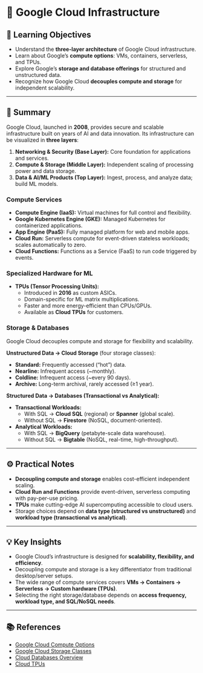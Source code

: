 # 📘 Google Cloud Infrastructure  

## 🎯 Learning Objectives  
- Understand the **three-layer architecture** of Google Cloud infrastructure.  
- Learn about Google’s **compute options**: VMs, containers, serverless, and TPUs.  
- Explore Google’s **storage and database offerings** for structured and unstructured data.  
- Recognize how Google Cloud **decouples compute and storage** for independent scalability.  

---

## 📝 Summary  

Google Cloud, launched in **2008**, provides secure and scalable infrastructure built on years of AI and data innovation. Its infrastructure can be visualized in **three layers**:  

1. **Networking & Security (Base Layer):** Core foundation for applications and services.  
2. **Compute & Storage (Middle Layer):** Independent scaling of processing power and data storage.  
3. **Data & AI/ML Products (Top Layer):** Ingest, process, and analyze data; build ML models.  

### Compute Services  
- **Compute Engine (IaaS):** Virtual machines for full control and flexibility.  
- **Google Kubernetes Engine (GKE):** Managed Kubernetes for containerized applications.  
- **App Engine (PaaS):** Fully managed platform for web and mobile apps.  
- **Cloud Run:** Serverless compute for event-driven stateless workloads; scales automatically to zero.  
- **Cloud Functions:** Functions as a Service (FaaS) to run code triggered by events.  

### Specialized Hardware for ML  
- **TPUs (Tensor Processing Units):**  
  - Introduced in **2016** as custom ASICs.  
  - Domain-specific for ML matrix multiplications.  
  - Faster and more energy-efficient than CPUs/GPUs.  
  - Available as **Cloud TPUs** for customers.  

### Storage & Databases  
Google Cloud decouples compute and storage for flexibility and scalability.  

**Unstructured Data → Cloud Storage** (four storage classes):  
- **Standard:** Frequently accessed (“hot”) data.  
- **Nearline:** Infrequent access (~monthly).  
- **Coldline:** Infrequent access (~every 90 days).  
- **Archive:** Long-term archival, rarely accessed (≥1 year).  

**Structured Data → Databases (Transactional vs Analytical):**  
- **Transactional Workloads:**  
  - With SQL → **Cloud SQL** (regional) or **Spanner** (global scale).  
  - Without SQL → **Firestore** (NoSQL, document-oriented).  
- **Analytical Workloads:**  
  - With SQL → **BigQuery** (petabyte-scale data warehouse).  
  - Without SQL → **Bigtable** (NoSQL, real-time, high-throughput).  

---

## ⚙️ Practical Notes  
- **Decoupling compute and storage** enables cost-efficient independent scaling.  
- **Cloud Run and Functions** provide event-driven, serverless computing with pay-per-use pricing.  
- **TPUs** make cutting-edge AI supercomputing accessible to cloud users.  
- Storage choices depend on **data type (structured vs unstructured)** and **workload type (transactional vs analytical)**.  

---

## 💡 Key Insights  
- Google Cloud’s infrastructure is designed for **scalability, flexibility, and efficiency**.  
- Decoupling compute and storage is a key differentiator from traditional desktop/server setups.  
- The wide range of compute services covers **VMs → Containers → Serverless → Custom hardware (TPUs)**.  
- Selecting the right storage/database depends on **access frequency, workload type, and SQL/NoSQL needs**.  

---

## 📚 References  
- [Google Cloud Compute Options](https://cloud.google.com/compute)  
- [Google Cloud Storage Classes](https://cloud.google.com/storage/docs/storage-classes)  
- [Cloud Databases Overview](https://cloud.google.com/products/databases)  
- [Cloud TPUs](https://cloud.google.com/tpu)  
